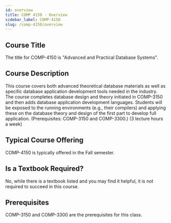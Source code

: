 ```yaml
---
id: overview
title: COMP 4150 - Overview
sidebar_label: COMP-4150
slug: /comp-4150/overview
---
```


## Course Title

The title for COMP-4150 is "Advanced and Practical Database Systems".

## Course Description

This course covers both advanced theoretical database materials as well as specific database application development tools needed in the industry. The course completes database design and theory initiated in COMP-3150 and then adds database application development languages. Students will be exposed to the running environments (e.g., their compilers) and applying these on the database theory and design of the first part to develop full application. (Prerequisites: COMP-3150 and COMP-3300.) (3 lecture hours a week)

## Typical Course Offering

COMP-4150 is typically offered in the Fall semester.

## Is a Textbook Required?

No, while there is a textbook listed and you may find it helpful, it is not required to succeed in this course.

## Prerequisites

COMP-3150 and COMP-3300 are the prerequisites for this class.

